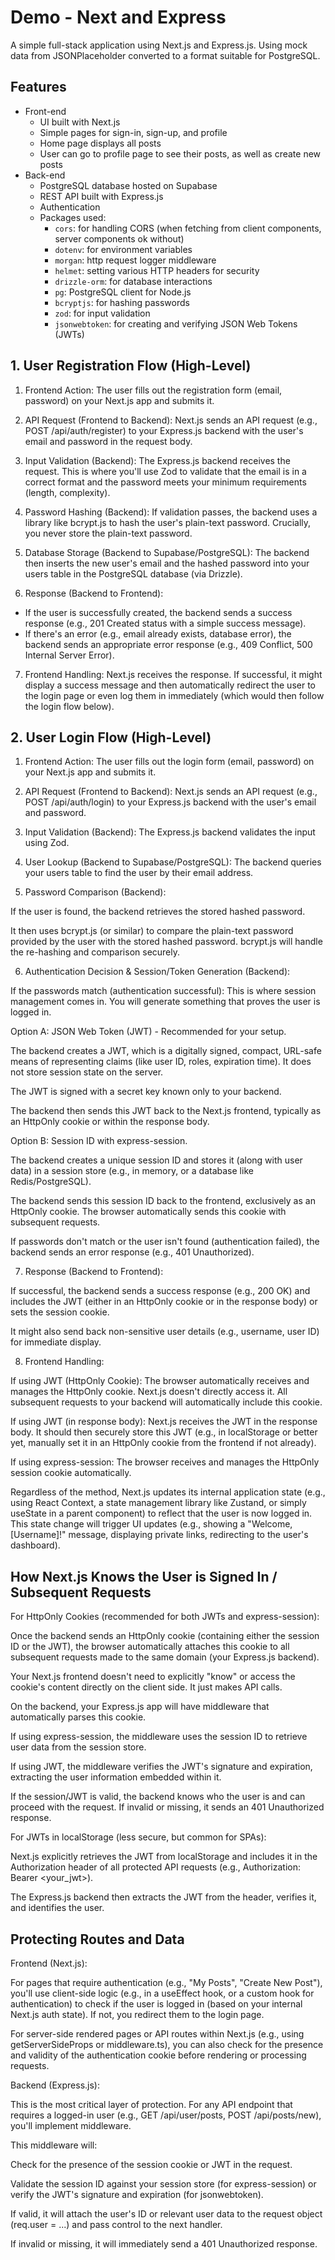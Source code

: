 # Demo - Next and Express

A simple full-stack application using Next.js and Express.js. Using mock data from JSONPlaceholder converted to a format suitable for PostgreSQL.

## Features

- Front-end
  - UI built with Next.js
  - Simple pages for sign-in, sign-up, and profile
  - Home page displays all posts
  - User can go to profile page to see their posts, as well as create new posts
- Back-end
  - PostgreSQL database hosted on Supabase
  - REST API built with Express.js
  - Authentication
  - Packages used:
    - `cors`: for handling CORS (when fetching from client components, server components ok without)
    - `dotenv`: for environment variables
    - `morgan`: http request logger middleware
    - `helmet`: setting various HTTP headers for security
    - `drizzle-orm`: for database interactions
    - `pg`: PostgreSQL client for Node.js
    - `bcryptjs`: for hashing passwords
    - `zod`: for input validation
    - `jsonwebtoken`: for creating and verifying JSON Web Tokens (JWTs)

## 1. User Registration Flow (High-Level)

1. Frontend Action: The user fills out the registration form (email, password) on your Next.js app and submits it.

2. API Request (Frontend to Backend): Next.js sends an API request (e.g., POST /api/auth/register) to your Express.js backend with the user's email and password in the request body.

3. Input Validation (Backend): The Express.js backend receives the request. This is where you'll use Zod to validate that the email is in a correct format and the password meets your minimum requirements (length, complexity).

4. Password Hashing (Backend): If validation passes, the backend uses a library like bcrypt.js to hash the user's plain-text password. Crucially, you never store the plain-text password.

5. Database Storage (Backend to Supabase/PostgreSQL): The backend then inserts the new user's email and the hashed password into your users table in the PostgreSQL database (via Drizzle).

6. Response (Backend to Frontend):

- If the user is successfully created, the backend sends a success response (e.g., 201 Created status with a simple success message).
- If there's an error (e.g., email already exists, database error), the backend sends an appropriate error response (e.g., 409 Conflict, 500 Internal Server Error).

7. Frontend Handling: Next.js receives the response. If successful, it might display a success message and then automatically redirect the user to the login page or even log them in immediately (which would then follow the login flow below).

## 2. User Login Flow (High-Level)

1. Frontend Action: The user fills out the login form (email, password) on your Next.js app and submits it.

2. API Request (Frontend to Backend): Next.js sends an API request (e.g., POST /api/auth/login) to your Express.js backend with the user's email and password.

3. Input Validation (Backend): The Express.js backend validates the input using Zod.

4. User Lookup (Backend to Supabase/PostgreSQL): The backend queries your users table to find the user by their email address.

5. Password Comparison (Backend):

If the user is found, the backend retrieves the stored hashed password.

It then uses bcrypt.js (or similar) to compare the plain-text password provided by the user with the stored hashed password. bcrypt.js will handle the re-hashing and comparison securely.

6. Authentication Decision & Session/Token Generation (Backend):

If the passwords match (authentication successful): This is where session management comes in. You will generate something that proves the user is logged in.

Option A: JSON Web Token (JWT) - Recommended for your setup.

The backend creates a JWT, which is a digitally signed, compact, URL-safe means of representing claims (like user ID, roles, expiration time). It does not store session state on the server.

The JWT is signed with a secret key known only to your backend.

The backend then sends this JWT back to the Next.js frontend, typically as an HttpOnly cookie or within the response body.

Option B: Session ID with express-session.

The backend creates a unique session ID and stores it (along with user data) in a session store (e.g., in memory, or a database like Redis/PostgreSQL).

The backend sends this session ID back to the frontend, exclusively as an HttpOnly cookie. The browser automatically sends this cookie with subsequent requests.

If passwords don't match or the user isn't found (authentication failed), the backend sends an error response (e.g., 401 Unauthorized).

7. Response (Backend to Frontend):

If successful, the backend sends a success response (e.g., 200 OK) and includes the JWT (either in an HttpOnly cookie or in the response body) or sets the session cookie.

It might also send back non-sensitive user details (e.g., username, user ID) for immediate display.

8. Frontend Handling:

If using JWT (HttpOnly Cookie): The browser automatically receives and manages the HttpOnly cookie. Next.js doesn't directly access it. All subsequent requests to your backend will automatically include this cookie.

If using JWT (in response body): Next.js receives the JWT in the response body. It should then securely store this JWT (e.g., in localStorage or better yet, manually set it in an HttpOnly cookie from the frontend if not already).

If using express-session: The browser receives and manages the HttpOnly session cookie automatically.

Regardless of the method, Next.js updates its internal application state (e.g., using React Context, a state management library like Zustand, or simply useState in a parent component) to reflect that the user is now logged in. This state change will trigger UI updates (e.g., showing a "Welcome, [Username]!" message, displaying private links, redirecting to the user's dashboard).

## How Next.js Knows the User is Signed In / Subsequent Requests

For HttpOnly Cookies (recommended for both JWTs and express-session):

Once the backend sends an HttpOnly cookie (containing either the session ID or the JWT), the browser automatically attaches this cookie to all subsequent requests made to the same domain (your Express.js backend).

Your Next.js frontend doesn't need to explicitly "know" or access the cookie's content directly on the client side. It just makes API calls.

On the backend, your Express.js app will have middleware that automatically parses this cookie.

If using express-session, the middleware uses the session ID to retrieve user data from the session store.

If using JWT, the middleware verifies the JWT's signature and expiration, extracting the user information embedded within it.

If the session/JWT is valid, the backend knows who the user is and can proceed with the request. If invalid or missing, it sends an 401 Unauthorized response.

For JWTs in localStorage (less secure, but common for SPAs):

Next.js explicitly retrieves the JWT from localStorage and includes it in the Authorization header of all protected API requests (e.g., Authorization: Bearer <your_jwt>).

The Express.js backend then extracts the JWT from the header, verifies it, and identifies the user.

## Protecting Routes and Data

Frontend (Next.js):

For pages that require authentication (e.g., "My Posts", "Create New Post"), you'll use client-side logic (e.g., in a useEffect hook, or a custom hook for authentication) to check if the user is logged in (based on your internal Next.js auth state). If not, you redirect them to the login page.

For server-side rendered pages or API routes within Next.js (e.g., using getServerSideProps or middleware.ts), you can also check for the presence and validity of the authentication cookie before rendering or processing requests.

Backend (Express.js):

This is the most critical layer of protection. For any API endpoint that requires a logged-in user (e.g., GET /api/user/posts, POST /api/posts/new), you'll implement middleware.

This middleware will:

Check for the presence of the session cookie or JWT in the request.

Validate the session ID against your session store (for express-session) or verify the JWT's signature and expiration (for jsonwebtoken).

If valid, it will attach the user's ID or relevant user data to the request object (req.user = ...) and pass control to the next handler.

If invalid or missing, it will immediately send a 401 Unauthorized response.

